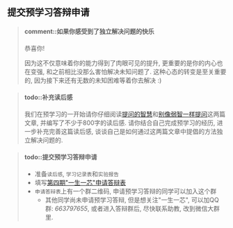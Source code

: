 ## 提交预学习答辩申请

> #### comment::如果你感受到了独立解决问题的快乐
> 恭喜你!
>
> 因为这不仅意味着你的能力得到了肉眼可见的提升,
> 更重要的是你的内心也在变强, 和之前相比没那么害怕解决未知问题了.
> 这种心态的转变是至关重要的, 因为接下来还有无数的未知困难等着你去解决 :)

<!-- -->
> #### todo::补充读后感
> 我们在预学习的一开始请你仔细阅读[提问的智慧][how to ask]和[别像弱智一样提问][stop ask]这两篇文章,
> 并编写了不少于800字的读后感.
> 请你结合自己完成预学习的经历, 进一步补充完善这篇读后感,
> 谈谈自己是如何通过这两篇文章中提倡的方法独立解决问题的.

[how to ask]: https://github.com/ryanhanwu/How-To-Ask-Questions-The-Smart-Way/blob/master/README-zh_CN.md
[stop ask]: https://github.com/tangx/Stop-Ask-Questions-The-Stupid-Ways/blob/master/README.md

> #### todo::提交预学习答辩申请
> * 准备`读后感`, `学习记录表`和`实验报告`
> * 填写[第四期"一生一芯"申请答辩表][apply]
> * `申请答辩表`上有一个群二维码, 申请预学习答辩的同学可以加入这个群
>   * 其他同学尚未申请预学习答辩, 但是想关注"一生一芯", 可以加QQ群: *663797655*,
>     或者进入答辩群后, 尽快联系助教, 改到微信大群里.

[apply]: https://docs.qq.com/sheet/DT0ZPSGZNZk1FWVFS
